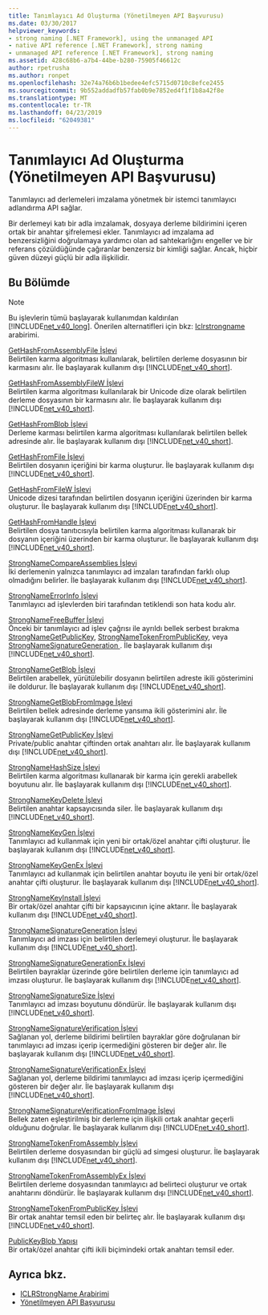 ```yaml
---
title: Tanımlayıcı Ad Oluşturma (Yönetilmeyen API Başvurusu)
ms.date: 03/30/2017
helpviewer_keywords:
- strong naming [.NET Framework], using the unmanaged API
- native API reference [.NET Framework], strong naming
- unmanaged API reference [.NET Framework], strong naming
ms.assetid: 428c68b6-a7b4-44be-b280-75905f46612c
author: rpetrusha
ms.author: ronpet
ms.openlocfilehash: 32e74a76b6b1bedee4efc5715d0710c8efce2455
ms.sourcegitcommit: 9b552addadfb57fab0b9e7852ed4f1f1b8a42f8e
ms.translationtype: MT
ms.contentlocale: tr-TR
ms.lasthandoff: 04/23/2019
ms.locfileid: "62049381"
---
```

# <a name="strong-naming-unmanaged-api-reference"></a>Tanımlayıcı Ad Oluşturma (Yönetilmeyen API Başvurusu)
Tanımlayıcı ad derlemeleri imzalama yönetmek bir istemci tanımlayıcı adlandırma API sağlar.  
  
 Bir derlemeyi katı bir adla imzalamak, dosyaya derleme bildirimini içeren ortak bir anahtar şifrelemesi ekler. Tanımlayıcı ad imzalama ad benzersizliğini doğrulamaya yardımcı olan ad sahtekarlığını engeller ve bir referans çözüldüğünde çağıranlar benzersiz bir kimliği sağlar. Ancak, hiçbir güven düzeyi güçlü bir adla ilişkilidir.  
  
## <a name="in-this-section"></a>Bu Bölümde  
  
> [!NOTE]
>  Bu işlevlerin tümü başlayarak kullanımdan kaldırılan [!INCLUDE[net_v40_long](../../../../includes/net-v40-long-md.md)]. Önerilen alternatifleri için bkz: [Iclrstrongname](../../../../docs/framework/unmanaged-api/hosting/iclrstrongname-interface.md) arabirimi.  
  
 [GetHashFromAssemblyFile İşlevi](../../../../docs/framework/unmanaged-api/strong-naming/gethashfromassemblyfile-function.md)  
 Belirtilen karma algoritması kullanılarak, belirtilen derleme dosyasının bir karmasını alır. İle başlayarak kullanım dışı [!INCLUDE[net_v40_short](../../../../includes/net-v40-short-md.md)].  
  
 [GetHashFromAssemblyFileW İşlevi](../../../../docs/framework/unmanaged-api/strong-naming/gethashfromassemblyfilew-function.md)  
 Belirtilen karma algoritması kullanılarak bir Unicode dize olarak belirtilen derleme dosyasının bir karmasını alır. İle başlayarak kullanım dışı [!INCLUDE[net_v40_short](../../../../includes/net-v40-short-md.md)].  
  
 [GetHashFromBlob İşlevi](../../../../docs/framework/unmanaged-api/strong-naming/gethashfromblob-function.md)  
 Derleme karması belirtilen karma algoritması kullanılarak belirtilen bellek adresinde alır. İle başlayarak kullanım dışı [!INCLUDE[net_v40_short](../../../../includes/net-v40-short-md.md)].  
  
 [GetHashFromFile İşlevi](../../../../docs/framework/unmanaged-api/strong-naming/gethashfromfile-function.md)  
 Belirtilen dosyanın içeriğini bir karma oluşturur.  İle başlayarak kullanım dışı [!INCLUDE[net_v40_short](../../../../includes/net-v40-short-md.md)].  
  
 [GetHashFromFileW İşlevi](../../../../docs/framework/unmanaged-api/strong-naming/gethashfromfilew-function.md)  
 Unicode dizesi tarafından belirtilen dosyanın içeriğini üzerinden bir karma oluşturur. İle başlayarak kullanım dışı [!INCLUDE[net_v40_short](../../../../includes/net-v40-short-md.md)].  
  
 [GetHashFromHandle İşlevi](../../../../docs/framework/unmanaged-api/strong-naming/gethashfromhandle-function.md)  
 Belirtilen dosya tanıtıcısıyla belirtilen karma algoritması kullanarak bir dosyanın içeriğini üzerinden bir karma oluşturur.  İle başlayarak kullanım dışı [!INCLUDE[net_v40_short](../../../../includes/net-v40-short-md.md)].  
  
 [StrongNameCompareAssemblies İşlevi](../../../../docs/framework/unmanaged-api/strong-naming/strongnamecompareassemblies-function.md)  
 İki derlemenin yalnızca tanımlayıcı ad imzaları tarafından farklı olup olmadığını belirler. İle başlayarak kullanım dışı [!INCLUDE[net_v40_short](../../../../includes/net-v40-short-md.md)].  
  
 [StrongNameErrorInfo İşlevi](../../../../docs/framework/unmanaged-api/strong-naming/strongnameerrorinfo-function.md)  
 Tanımlayıcı ad işlevlerden biri tarafından tetiklendi son hata kodu alır.  
  
 [StrongNameFreeBuffer İşlevi](../../../../docs/framework/unmanaged-api/strong-naming/strongnamefreebuffer-function.md)  
 Önceki bir tanımlayıcı ad işlev çağrısı ile ayrıldı bellek serbest bırakma [StrongNameGetPublicKey](../../../../docs/framework/unmanaged-api/strong-naming/strongnamegetpublickey-function.md), [StrongNameTokenFromPublicKey](../../../../docs/framework/unmanaged-api/strong-naming/strongnametokenfrompublickey-function.md), veya [StrongNameSignatureGeneration ](../../../../docs/framework/unmanaged-api/strong-naming/strongnamesignaturegeneration-function.md).   İle başlayarak kullanım dışı [!INCLUDE[net_v40_short](../../../../includes/net-v40-short-md.md)].  
  
 [StrongNameGetBlob İşlevi](../../../../docs/framework/unmanaged-api/strong-naming/strongnamegetblob-function.md)  
 Belirtilen arabellek, yürütülebilir dosyanın belirtilen adreste ikili gösterimini ile doldurur. İle başlayarak kullanım dışı [!INCLUDE[net_v40_short](../../../../includes/net-v40-short-md.md)].  
  
 [StrongNameGetBlobFromImage İşlevi](../../../../docs/framework/unmanaged-api/strong-naming/strongnamegetblobfromimage-function.md)  
 Belirtilen bellek adresinde derleme yansıma ikili gösterimini alır. İle başlayarak kullanım dışı [!INCLUDE[net_v40_short](../../../../includes/net-v40-short-md.md)].  
  
 [StrongNameGetPublicKey İşlevi](../../../../docs/framework/unmanaged-api/strong-naming/strongnamegetpublickey-function.md)  
 Private/public anahtar çiftinden ortak anahtarı alır. İle başlayarak kullanım dışı [!INCLUDE[net_v40_short](../../../../includes/net-v40-short-md.md)].  
  
 [StrongNameHashSize İşlevi](../../../../docs/framework/unmanaged-api/strong-naming/strongnamehashsize-function.md)  
 Belirtilen karma algoritması kullanarak bir karma için gerekli arabellek boyutunu alır.  İle başlayarak kullanım dışı [!INCLUDE[net_v40_short](../../../../includes/net-v40-short-md.md)].  
  
 [StrongNameKeyDelete İşlevi](../../../../docs/framework/unmanaged-api/strong-naming/strongnamekeydelete-function.md)  
 Belirtilen anahtar kapsayıcısında siler. İle başlayarak kullanım dışı [!INCLUDE[net_v40_short](../../../../includes/net-v40-short-md.md)].  
  
 [StrongNameKeyGen İşlevi](../../../../docs/framework/unmanaged-api/strong-naming/strongnamekeygen-function.md)  
 Tanımlayıcı ad kullanmak için yeni bir ortak/özel anahtar çifti oluşturur.  İle başlayarak kullanım dışı [!INCLUDE[net_v40_short](../../../../includes/net-v40-short-md.md)].  
  
 [StrongNameKeyGenEx İşlevi](../../../../docs/framework/unmanaged-api/strong-naming/strongnamekeygenex-function.md)  
 Tanımlayıcı ad kullanmak için belirtilen anahtar boyutu ile yeni bir ortak/özel anahtar çifti oluşturur. İle başlayarak kullanım dışı [!INCLUDE[net_v40_short](../../../../includes/net-v40-short-md.md)].  
  
 [StrongNameKeyInstall İşlevi](../../../../docs/framework/unmanaged-api/strong-naming/strongnamekeyinstall-function.md)  
 Bir ortak/özel anahtar çifti bir kapsayıcının içine aktarır.  İle başlayarak kullanım dışı [!INCLUDE[net_v40_short](../../../../includes/net-v40-short-md.md)].  
  
 [StrongNameSignatureGeneration İşlevi](../../../../docs/framework/unmanaged-api/strong-naming/strongnamesignaturegeneration-function.md)  
 Tanımlayıcı ad imzası için belirtilen derlemeyi oluşturur.   İle başlayarak kullanım dışı [!INCLUDE[net_v40_short](../../../../includes/net-v40-short-md.md)].  
  
 [StrongNameSignatureGenerationEx İşlevi](../../../../docs/framework/unmanaged-api/strong-naming/strongnamesignaturegenerationex-function.md)  
 Belirtilen bayraklar üzerinde göre belirtilen derleme için tanımlayıcı ad imzası oluşturur.    İle başlayarak kullanım dışı [!INCLUDE[net_v40_short](../../../../includes/net-v40-short-md.md)].  
  
 [StrongNameSignatureSize İşlevi](../../../../docs/framework/unmanaged-api/strong-naming/strongnamesignaturesize-function.md)  
 Tanımlayıcı ad imzası boyutunu döndürür. İle başlayarak kullanım dışı [!INCLUDE[net_v40_short](../../../../includes/net-v40-short-md.md)].  
  
 [StrongNameSignatureVerification İşlevi](../../../../docs/framework/unmanaged-api/strong-naming/strongnamesignatureverification-function.md)  
 Sağlanan yol, derleme bildirimi belirtilen bayraklar göre doğrulanan bir tanımlayıcı ad imzası içerip içermediğini gösteren bir değer alır. İle başlayarak kullanım dışı [!INCLUDE[net_v40_short](../../../../includes/net-v40-short-md.md)].  
  
 [StrongNameSignatureVerificationEx İşlevi](../../../../docs/framework/unmanaged-api/strong-naming/strongnamesignatureverificationex-function.md)  
 Sağlanan yol, derleme bildirimi tanımlayıcı ad imzası içerip içermediğini gösteren bir değer alır.  İle başlayarak kullanım dışı [!INCLUDE[net_v40_short](../../../../includes/net-v40-short-md.md)].  
  
 [StrongNameSignatureVerificationFromImage İşlevi](../../../../docs/framework/unmanaged-api/strong-naming/strongnamesignatureverificationfromimage-function.md)  
 Bellek zaten eşleştirilmiş bir derleme için ilişkili ortak anahtar geçerli olduğunu doğrular. İle başlayarak kullanım dışı [!INCLUDE[net_v40_short](../../../../includes/net-v40-short-md.md)].  
  
 [StrongNameTokenFromAssembly İşlevi](../../../../docs/framework/unmanaged-api/strong-naming/strongnametokenfromassembly-function.md)  
 Belirtilen derleme dosyasından bir güçlü ad simgesi oluşturur.  İle başlayarak kullanım dışı [!INCLUDE[net_v40_short](../../../../includes/net-v40-short-md.md)].  
  
 [StrongNameTokenFromAssemblyEx İşlevi](../../../../docs/framework/unmanaged-api/strong-naming/strongnametokenfromassemblyex-function.md)  
 Belirtilen derleme dosyasından tanımlayıcı ad belirteci oluşturur ve ortak anahtarını döndürür. İle başlayarak kullanım dışı [!INCLUDE[net_v40_short](../../../../includes/net-v40-short-md.md)].  
  
 [StrongNameTokenFromPublicKey İşlevi](../../../../docs/framework/unmanaged-api/strong-naming/strongnametokenfrompublickey-function.md)  
 Bir ortak anahtar temsil eden bir belirteç alır. İle başlayarak kullanım dışı [!INCLUDE[net_v40_short](../../../../includes/net-v40-short-md.md)].  
  
 [PublicKeyBlob Yapısı](../../../../docs/framework/unmanaged-api/strong-naming/publickeyblob-structure.md)  
 Bir ortak/özel anahtar çifti ikili biçimindeki ortak anahtarı temsil eder.  
  
## <a name="see-also"></a>Ayrıca bkz.

- [ICLRStrongName Arabirimi](../../../../docs/framework/unmanaged-api/hosting/iclrstrongname-interface.md)
- [Yönetilmeyen API Başvurusu](../../../../docs/framework/unmanaged-api/index.md)
